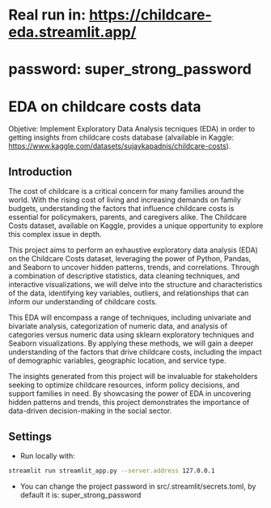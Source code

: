 
# Real run in: https://childcare-eda.streamlit.app/
# password: super_strong_password

# EDA on childcare costs data

Objetive: Implement Exploratory Data Analysis tecniques (EDA) in order to getting insights from childcare costs database (alvailable in Kaggle: https://www.kaggle.com/datasets/sujaykapadnis/childcare-costs).

## Introduction
The cost of childcare is a critical concern for many families around the world. With the rising cost of living and increasing demands on family budgets, understanding the factors that influence childcare costs is essential for policymakers, parents, and caregivers alike. The Childcare Costs dataset, available on Kaggle, provides a unique opportunity to explore this complex issue in depth.

This project aims to perform an exhaustive exploratory data analysis (EDA) on the Childcare Costs dataset, leveraging the power of Python, Pandas, and Seaborn to uncover hidden patterns, trends, and correlations. Through a combination of descriptive statistics, data cleaning techniques, and interactive visualizations, we will delve into the structure and characteristics of the data, identifying key variables, outliers, and relationships that can inform our understanding of childcare costs.

This EDA will encompass a range of techniques, including univariate and bivariate analysis, categorization of numeric data, and analysis of categories versus numeric data using sklearn exploratory techniques and Seaborn visualizations. By applying these methods, we will gain a deeper understanding of the factors that drive childcare costs, including the impact of demographic variables, geographic location, and service type.

The insights generated from this project will be invaluable for stakeholders seeking to optimize childcare resources, inform policy decisions, and support families in need. By showcasing the power of EDA in uncovering hidden patterns and trends, this project demonstrates the importance of data-driven decision-making in the social sector.

## Settings

- Run locally with:

```bash
streamlit run streamlit_app.py --server.address 127.0.0.1
```

- You can change the project password in src/.streamlit/secrets.toml, by default it is: super_strong_password